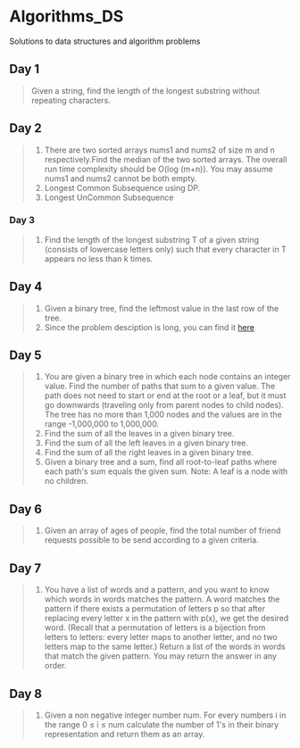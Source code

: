 # Algorithms_DS
Solutions to data structures and algorithm problems

## Day 1
> Given a string, find the length of the longest substring without repeating characters.

## Day 2
>1. There are two sorted arrays nums1 and nums2 of size m and n respectively.Find the median of the two sorted arrays. The overall run time complexity should be O(log (m+n)). You may assume nums1 and nums2 cannot be both empty.
>2. Longest Common Subsequence using DP.
>3. Longest UnCommon Subsequence

### Day 3
>1. Find the length of the longest substring T of a given string (consists of lowercase letters only) such that every character in T appears no less than k times.

## Day 4
>1. Given a binary tree, find the leftmost value in the last row of the tree.
>2. Since the problem desciption is long, you can find it [here](https://leetcode.com/problems/validate-ip-address/)

## Day 5
>1. You are given a binary tree in which each node contains an integer value. Find the number of paths that sum to a given value.
The path does not need to start or end at the root or a leaf, but it must go downwards (traveling only from parent nodes to child nodes).
The tree has no more than 1,000 nodes and the values are in the range -1,000,000 to 1,000,000.
>2. Find the sum of all the leaves in a given binary tree.
>3. Find the sum of all the left leaves in a given binary tree.
>4. Find the sum of all the right leaves in a given binary tree.
>5. Given a binary tree and a sum, find all root-to-leaf paths where each path's sum equals the given sum.
Note: A leaf is a node with no children.

## Day 6
>1. Given an array of ages of people, find the total number of friend requests possible to be send according to a given criteria.

## Day 7
>1. You have a list of words and a pattern, and you want to know which words in words matches the pattern.
A word matches the pattern if there exists a permutation of letters p so that after replacing every letter x in the pattern with p(x), we get the desired word.
(Recall that a permutation of letters is a bijection from letters to letters: every letter maps to another letter, and no two letters map to the same letter.)
Return a list of the words in words that match the given pattern. 
You may return the answer in any order.

## Day 8 
>1. Given a non negative integer number num. For every numbers i in the range 0 ≤ i ≤ num calculate the number of 1's in their binary representation and return them as an array.

